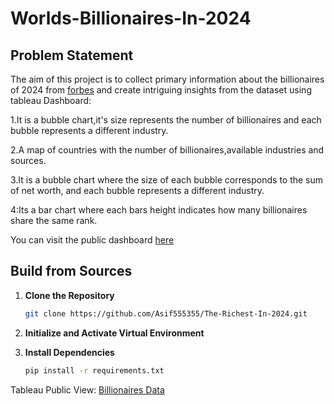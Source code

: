 # Worlds-Billionaires-In-2024
## Problem Statement
The aim of this project is to collect primary information about the billionaires of 2024 from [forbes](https://www.forbes.com/billionaires/) and  create intriguing insights from the dataset using tableau Dashboard:

1.It is a bubble chart,it's size represents the number of billionaires and each bubble represents a different industry.

2.A map of countries with the number of billionaires,available industries and sources.

3.It is  a bubble chart where the size of each bubble corresponds to the sum of net worth, and each bubble represents a different industry.

4:Its a bar chart where each bars height indicates how many billionaires share the same rank.

You can visit the public dashboard [here](https://public.tableau.com/app/profile/md.asif.hossain7274/viz/bcountbasedonsources_17132951336870/Billionairesdata)
## Build from Sources

1. **Clone the Repository**
   
    ```bash
    git clone https://github.com/Asif555355/The-Richest-In-2024.git
    ```

2. **Initialize and Activate Virtual Environment**

3. **Install Dependencies**
   
    ```bash
    pip install -r requirements.txt
    ```

Tableau Public View: [Billionaires Data](https://public.tableau.com/app/profile/md.asif.hossain7274/viz/bcountbasedonsources_17132951336870/Billionairesdata)
